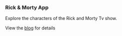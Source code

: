 ### Rick & Morty App

Explore the characters of the Rick and Morty Tv show.

View the [blog](https://sparrowbit.hashnode.dev/basic-mvvm-android-app) for details
